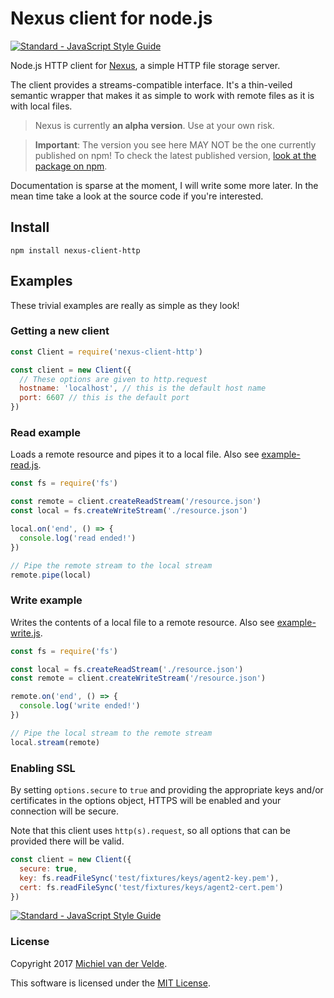 # Nexus client for node.js

[![Standard - JavaScript Style Guide](https://img.shields.io/badge/code%20style-standard-brightgreen.svg)](http://standardjs.com/)

Node.js HTTP client for [Nexus](http://github.com/MichievdVelde/nexus-server), a
simple HTTP file storage server.

The client provides a streams-compatible interface. It's a thin-veiled semantic
wrapper that makes it as simple to work with remote files as it is with local files.

> Nexus is currently **an alpha version**. Use at your own risk.

> **Important**: The version you see here MAY NOT be the one currently published
> on npm! To check the latest published version, [look at the package on npm](https://www.npmjs.com/package/nexus-client-http).

Documentation is sparse at the moment, I will write some more later. In the mean
time take a look at the source code if you're interested.

## Install

```
npm install nexus-client-http
```

## Examples

These trivial examples are really as simple as they look!

### Getting a new client

```js
const Client = require('nexus-client-http')

const client = new Client({
  // These options are given to http.request
  hostname: 'localhost', // this is the default host name
  port: 6607 // this is the default port
})
```

### Read example

Loads a remote resource and pipes it to a local file.
Also see [example-read.js](./example-read.js).

```js
const fs = require('fs')

const remote = client.createReadStream('/resource.json')
const local = fs.createWriteStream('./resource.json')

local.on('end', () => {
  console.log('read ended!')
})

// Pipe the remote stream to the local stream
remote.pipe(local)
```

### Write example

Writes the contents of a local file to a remote resource.
Also see [example-write.js](./example-write.js).

```js
const fs = require('fs')

const local = fs.createReadStream('./resource.json')
const remote = client.createWriteStream('/resource.json')

remote.on('end', () => {
  console.log('write ended!')
})

// Pipe the local stream to the remote stream
local.stream(remote)
```

### Enabling SSL

By setting `options.secure` to `true` and providing the appropriate keys and/or
certificates in the options object, HTTPS will be enabled and your connection
will be secure.

Note that this client uses `http(s).request`, so all options that can be provided
there will be valid.

```js
const client = new Client({
  secure: true,
  key: fs.readFileSync('test/fixtures/keys/agent2-key.pem'),
  cert: fs.readFileSync('test/fixtures/keys/agent2-cert.pem')
})
```

[![Standard - JavaScript Style Guide](https://img.shields.io/badge/code%20style-standard-brightgreen.svg)](http://standardjs.com/)

### License

Copyright 2017 [Michiel van der Velde](http://www.michielvdvelde.nl).

This software is licensed under the [MIT License](LICENSE).
